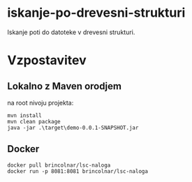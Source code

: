 # iskanje-po-drevesni-strukturi
Iskanje poti do datoteke v drevesni strukturi.

# Vzpostavitev

## Lokalno z Maven orodjem

na root nivoju projekta:

```
mvn install
mvn clean package
java -jar .\target\demo-0.0.1-SNAPSHOT.jar
```

## Docker
```
docker pull brincolnar/lsc-naloga
docker run -p 8081:8081 brincolnar/lsc-naloga
```
